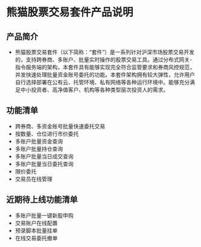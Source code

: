 # 熊猫股票交易套件产品说明

## 产品简介
* 熊猫股票交易套件（以下简称：“套件”）是一系列针对沪深市场股票交易开发的，支持跨券商、多账户、批量实时操作的股票交易工具。通过分布式网关-指令服务端的架构，本套件具有能够实现完全符合监管要求和券商风控规范，并发快速处理批量资金账号委托的功能。本套件架构拥有较大弹性，允许用户自行选择部署在公有云、托管环境、私有网络等各种运行环境中。能够充分满足中小投资者、高净值客户、机构等各种类型层次投资人的需求。

## 功能清单
* 跨券商、多资金账号批量快速委托交易
* 按数量、仓位进行市价委托
* 多账户批量资金查询
* 多账户批量持仓查询
* 多账户批量当日成交查询
* 多账户批量当日委托查询
* 限价委托
* 交易员在线管理

## 近期待上线功能清单
* 多账户批量一键新股申购
* 交易账户在线配置
* 预录脚本批量挂单
* 在线交易委托撤单
